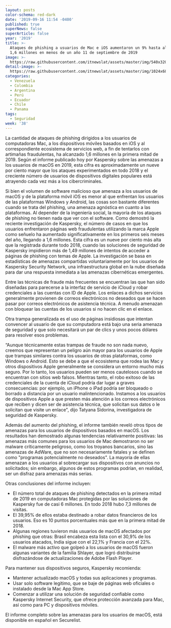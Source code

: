 ```yaml
---
layout: posts
color-schema: red-dark
date: '2019-09-16 11:54 -0400'
published: true
superNews: false
superArticle: false
year: '2019'
title: >-
  Ataques de phishing a usuarios de Mac e iOS aumentaron un 9% hasta alcanzar
  1,6 millones en menos de un año 11 de septiembre de 2019
image: >-
  https://raw.githubusercontent.com/itnewslat/assets/master/img/540x320/11-de-Septiembre-p.jpg
detail-image: >-
  https://raw.githubusercontent.com/itnewslat/assets/master/img/1024x680/11-de-Septiembre-g.jpg
categories:
  - Venezuela
  - Colombia
  - Argentina
  - Perú
  - Ecuador
  - Chile
  - Panama
tags:
  - Seguridad
week: '38'
---
```

La cantidad de ataques de phishing dirigidos a los usuarios de computadoras Mac, a los dispositivos móviles basados en iOS y al correspondiente ecosistema de servicios web, a fin de tentarlos con artimañas fraudulentas, ha alcanzado 1,6 millones en la primera mitad de 2019. Según el informe publicado hoy por Kaspersky sobre las amenazas a los usuarios de macOS en 2019, esta cifra es aproximadamente un nueve por ciento mayor que los ataques experimentados en todo 2018 y el creciente número de usuarios de dispositivos digitales populares está atrayendo cada vez más a los cibercriminales. 

Si bien el volumen de software malicioso que amenaza a los usuarios de macOS y de la plataforma móvil iOS es menor al que enfrentan los usuarios de las plataformas Windows y Android, las cosas son bastante diferentes cuando se trata del phishing, una amenaza agnóstica en cuanto a las plataformas. Al depender de la ingeniería social, la mayoría de los ataques de phishing no tienen nada que ver con el software. Como demostró la reciente investigación de Kaspersky, el número de casos en que los usuarios enfrentaron páginas web fraudulentas utilizando la marca Apple como señuelo ha aumentado significativamente en los primeros seis meses del año, llegando a 1,6 millones. Esta cifra es un nueve por ciento más alta que la registrada durante todo 2018, cuando las soluciones de seguridad de Kaspersky impidieron más de 1,49 millones de intentos de acceder a páginas de phishing con temas de Apple. La investigación se basa en estadísticas de amenazas compartidas voluntariamente por los usuarios de Kaspersky Security Network, una infraestructura global en la nube diseñada para dar una respuesta inmediata a las amenazas cibernéticas emergentes.

Entre las técnicas  de fraude más frecuentes se encuentran las que han sido diseñadas para parecerse a la interfaz de servicio de iCloud y robar credenciales a las cuentas con ID de Apple. Los enlaces a dichos servicios generalmente provienen de correos electrónicos no deseados que se hacen pasar por correos electrónicos de asistencia técnica. A menudo amenazan con bloquear las cuentas de los usuarios si no hacen clic en el enlace.

Otra trampa   generalizada es el uso de páginas insidiosas que intentan convencer al usuario de que su computadora está bajo una seria amenaza de seguridad y que solo necesitará un par de clics y unos pocos dólares para resolver esos problemas.

“Aunque técnicamente estas trampas de fraude no son nada nuevo, creemos que representan un peligro aún mayor para los usuarios de Apple que trampas similares contra los usuarios de otras plataformas, como Windows o Android. Esto se debe a que el ecosistema que rodea las Mac y otros dispositivos Apple generalmente se considera un entorno mucho más seguro. Por lo tanto, los usuarios pueden ser menos cautelosos cuando se encuentran con sitios web falsos. Mientras tanto, el robo exitoso de las credenciales de la cuenta de iCloud podría dar lugar a graves consecuencias: por ejemplo, un iPhone o iPad podría ser bloqueado o borrado a distancia por un usuario malintencionado. Instamos a los usuarios de dispositivos Apple a que presten más atención a los correos electrónicos que reciben y dicen ser de asistencia técnica, que solicitan sus datos o le solicitan que visite un enlace", dijo Tatyana Sidorina, investigadora de seguridad de Kaspersky.

Además del aumento del phishing, el informe también reveló otros tipos de amenazas para los usuarios de dispositivos basados en macOS. Los resultados han demostrado algunas tendencias relativamente positivas: las amenazas más comunes para los usuarios de Mac demostraron no ser malware críticamente peligroso, como los troyanos bancarios, sino las amenazas de AdWare, que no son necesariamente fatales y se definen como "programas potencialmente no deseados". La mayoría de ellas amenazan a los usuarios al sobrecargar sus dispositivos con anuncios no solicitados; sin embargo, algunos de estos programas podrían, en realidad, ser un disfraz para amenazas más serias.

Otras conclusiones del informe incluyen:

- El número total de ataques de phishing detectados en la primera mitad de 2019 en computadoras Mac protegidas por las soluciones de Kaspersky fue de casi 6 millones. En todo 2018 hubo 7,3 millones de visitas.
- El 39,95% de ellos estaba destinado a robar datos financieros de los usuarios. Eso es 10 puntos porcentuales más que en la primera mitad de 2018.
- Algunas regiones tuvieron más usuarios de macOS afectados por phishing que otras: Brasil encabeza esta lista con el 30,9% de los usuarios atacados, India sigue con el 22,1% y Francia con el 22%.
- El malware más activo que golpeó a los usuarios de macOS fueron algunas variantes de la familia Shlayer, que logró distribuirse disfrazándose de actualizaciones de Adobe Flash Player.

Para mantener sus dispositivos seguros, Kaspersky recomienda:

- Mantener actualizado macOS y todas sus aplicaciones y programas.
- Usar solo software legítimo, que se baje de páginas web oficiales o instalado desde la Mac App Store.
- Comenzar a utilizar una solución de seguridad confiable como Kaspersky Internet Security, que ofrece protección avanzada para Mac, así como para PC y dispositivos móviles.

El informe completo sobre las amenazas para los usuarios de macOS, está disponible en español en Securelist. 